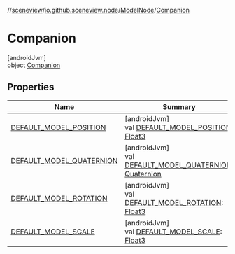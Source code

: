 //[sceneview](../../../../index.md)/[io.github.sceneview.node](../../index.md)/[ModelNode](../index.md)/[Companion](index.md)

# Companion

[androidJvm]\
object [Companion](index.md)

## Properties

| Name | Summary |
|---|---|
| [DEFAULT_MODEL_POSITION](-d-e-f-a-u-l-t_-m-o-d-e-l_-p-o-s-i-t-i-o-n.md) | [androidJvm]<br>val [DEFAULT_MODEL_POSITION](-d-e-f-a-u-l-t_-m-o-d-e-l_-p-o-s-i-t-i-o-n.md): [Float3](../../../dev.romainguy.kotlin.math/-float3/index.md) |
| [DEFAULT_MODEL_QUATERNION](-d-e-f-a-u-l-t_-m-o-d-e-l_-q-u-a-t-e-r-n-i-o-n.md) | [androidJvm]<br>val [DEFAULT_MODEL_QUATERNION](-d-e-f-a-u-l-t_-m-o-d-e-l_-q-u-a-t-e-r-n-i-o-n.md): [Quaternion](../../../dev.romainguy.kotlin.math/-quaternion/index.md) |
| [DEFAULT_MODEL_ROTATION](-d-e-f-a-u-l-t_-m-o-d-e-l_-r-o-t-a-t-i-o-n.md) | [androidJvm]<br>val [DEFAULT_MODEL_ROTATION](-d-e-f-a-u-l-t_-m-o-d-e-l_-r-o-t-a-t-i-o-n.md): [Float3](../../../dev.romainguy.kotlin.math/-float3/index.md) |
| [DEFAULT_MODEL_SCALE](-d-e-f-a-u-l-t_-m-o-d-e-l_-s-c-a-l-e.md) | [androidJvm]<br>val [DEFAULT_MODEL_SCALE](-d-e-f-a-u-l-t_-m-o-d-e-l_-s-c-a-l-e.md): [Float3](../../../dev.romainguy.kotlin.math/-float3/index.md) |
